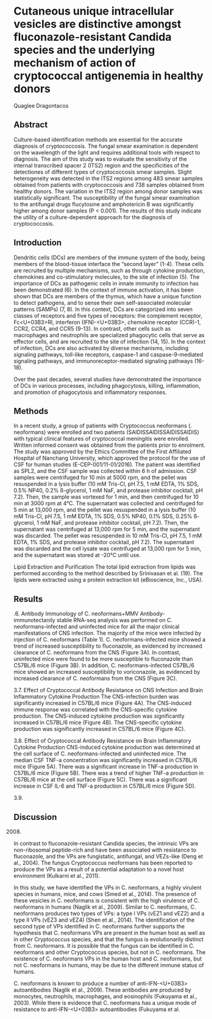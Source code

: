 # Cutaneous unique intracellular vesicles are distinctive amongst fluconazole-resistant Candida species and the underlying mechanism of action of cryptococcal antigenemia in healthy donors
Quaglee Dragontacos


## Abstract
Culture-based identification methods are essential for the accurate diagnosis of cryptococcosis. The fungal smear examination is dependent on the wavelength of the light and requires additional tools with respect to diagnosis. The aim of this study was to evaluate the sensitivity of the internal transcribed spacer 2 (ITS2) region and the specificities of the detectiones of different types of cryptococcosis smear samples. Slight heterogeneity was detected in the ITS2 regions among 483 smear samples obtained from patients with cryptococcosis and 738 samples obtained from healthy donors. The variation in the ITS2 region among donor samples was statistically significant. The susceptibility of the fungal smear examination to the antifungal drugs flucytosine and amphotericin B was significantly higher among donor samples (P < 0.001). The results of this study indicate the utility of a culture-dependent approach for the diagnosis of cryptococcosis.


## Introduction
Dendritic cells (DCs) are members of the immune system of the body, being members of the blood-tissue interface the “second layer” (1-4). These cells are recruited by multiple mechanisms, such as through cytokine production, chemokines and co-stimulatory molecules, to the site of infection (5). The importance of DCs as pathogenic cells in innate immunity to infection has been demonstrated (6). In the context of immune activation, it has been shown that DCs are members of the thymus, which have a unique function to detect pathogens, and to sense their own self-associated molecular patterns (SAMPs) (7, 8). In this context, DCs are categorized into seven classes of receptors and five types of receptors: the complement receptor, Fc<U+03B3>RI, interferon (IFN)-<U+03B3>, chemokine receptor (CCR)-1, CCR2, CCR4, and CCR5 (9-13). In contrast, other cells such as macrophages and neutrophils are specialized phagocytic cells that serve as effector cells, and are recruited to the site of infection (14, 15). In the context of infection, DCs are also activated by diverse mechanisms, including signaling pathways, toll-like receptors, caspase-1 and caspase-9-mediated signaling pathways, and immunoreceptor-mediated signaling pathways (16-18).

Over the past decades, several studies have demonstrated the importance of DCs in various processes, including phagocytosis, killing, inflammation, and promotion of phagocytosis and inflammatory responses.


## Methods
In a recent study, a group of patients with Cryptococcus neoformans (. neoformans) were enrolled and two patients (SAIDISSAIDISSAIDISSAIDIS) with typical clinical features of cryptococcal meningitis were enrolled. Written informed consent was obtained from the patients prior to enrolment. The study was approved by the Ethics Committee of the First Affiliated Hospital of Nanchang University, which approved the protocol for the use of CSF for human studies (E-CEP-001/11-01/2016). The patient was identified as SPL2, and the CSF sample was collected within 6 h of admission. CSF samples were centrifuged for 10 min at 5000 rpm, and the pellet was resuspended in a lysis buffer (10 mM Tris-Cl, pH 7.5, 1 mM EDTA, 1% SDS, 0.5% NP40, 0.2% ß-glycerol, 1 mM NaF, and protease inhibitor cocktail, pH 7.2). Then, the sample was vortexed for 1 min, and then centrifuged for 10 min at 3000 rpm at 4°C. The supernatant was collected and centrifuged for 5 min at 13,000 rpm, and the pellet was resuspended in a lysis buffer (10 mM Tris-Cl, pH 7.5, 1 mM EDTA, 1% SDS, 0.5% NP40, 0.1% SDS, 0.25% ß-glycerol, 1 mM NaF, and protease inhibitor cocktail, pH 7.2). Then, the supernatant was centrifuged at 13,000 rpm for 5 min, and the supernatant was discarded. The pellet was resuspended in 10 mM Tris-Cl, pH 7.5, 1 mM EDTA, 1% SDS, and protease inhibitor cocktail, pH 7.2). The supernatant was discarded and the cell lysate was centrifuged at 13,000 rpm for 5 min, and the supernatant was stored at -20°C until use.

Lipid Extraction and Purification
The total lipid extraction from lipids was performed according to the method described by Srinivasan et al. (19). The lipids were extracted using a protein extraction kit (eBioscience, Inc., USA).


## Results

.6. Antibody Immunology of C. neoformans+MMV
Antibody-immunotectanily stable RNA-seq analysis was performed on C. neoformans-infected and uninfected mice for all the major clinical manifestations of CNS infection. The majority of the mice were infected by injection of C. neoformans (Table 1). C. neoformans-infected mice showed a trend of increased susceptibility to fluconazole, as evidenced by increased clearance of C. neoformans from the CNS (Figure 3A). In contrast, uninfected mice were found to be more susceptible to fluconazole than C57BL/6 mice (Figure 3B). In addition, C. neoformans-infected C57BL/6 mice showed an increased susceptibility to voriconazole, as evidenced by increased clearance of C. neoformans from the CNS (Figure 3C).

3.7. Effect of Cryptococcal Antibody Resistance on CNS Infection and Brain Inflammatory Cytokine Production
The CNS-infection burden was significantly increased in C57BL/6 mice (Figure 4A). The CNS-induced immune response was correlated with the CNS-specific cytokine production. The CNS-induced cytokine production was significantly increased in C57BL/6 mice (Figure 4B). The CNS-specific cytokine production was significantly increased in C57BL/6 mice (Figure 4C).

3.8. Effect of Cryptococcal Antibody Resistance on Brain Inflammatory Cytokine Production
CNS-induced cytokine production was determined at the cell surface of C. neoformans-infected and uninfected mice. The median CSF TNF-a concentration was significantly increased in C57BL/6 mice (Figure 5A). There was a significant increase in TNF-a production in C57BL/6 mice (Figure 5B). There was a trend of higher TNF-a production in C57BL/6 mice at the cell surface (Figure 5C). There was a significant increase in CSF IL-6 and TNF-a production in C57BL/6 mice (Figure 5D).

3.9.


## Discussion
 2008.

In contrast to fluconazole-resistant Candida species, the intrinsic VPs are non-ribosomal peptide-rich and have been associated with resistance to fluconazole, and the VPs are fungistatic, antifungal, and VEZs-like (Deng et al., 2004). The fungus Cryptococcus neoformans has been reported to produce the VPs as a result of a potential adaptation to a novel host environment (Kulkarni et al., 2011).

In this study, we have identified the VPs in C. neoformans, a highly virulent species in humans, mice, and cows (Smed et al., 2014). The presence of these vesicles in C. neoformans is consistent with the high virulence of C. neoformans in humans (Naglik et al., 2009). Similar to C. neoformans, C. neoformans produces two types of VPs: a type I VPs (vEZ1 and vEZ2) and a type II VPs (vEZ3 and vEZ4) (Shen et al., 2014). The identification of the second type of VPs identified in C. neoformans further supports the hypothesis that C. neoformans VPs are present in the human host as well as in other Cryptococcus species, and that the fungus is evolutionarily distinct from C. neoformans. It is possible that the fungus can be identified in C. neoformans and other Cryptococcus species, but not in C. neoformans. The existence of C. neoformans VPs in the human host and C. neoformans, but not C. neoformans in humans, may be due to the different immune status of humans.

C. neoformans is known to produce a number of anti-IFN-<U+03B3> autoantibodies (Naglik et al., 2009). These antibodies are produced by monocytes, neutrophils, macrophages, and eosinophils (Fukuyama et al., 2003). While there is evidence that C. neoformans has a unique mode of resistance to anti-IFN-<U+03B3> autoantibodies (Fukuyama et al.
